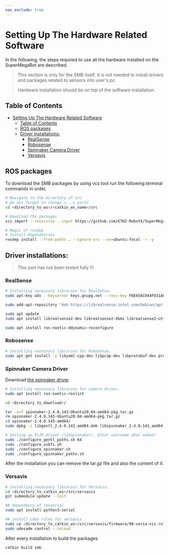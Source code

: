 ```yaml
---
nav_exclude: true
---
```


# Setting Up The Hardware Related Software
In the following, the steps required to use all the hardware installed on the SuperMegaBot are described.

> This section is only for the SMB itself. It is not needed to install drivers and packages related to sensors into user's pc. 

> Hardware installation should be on top of the software installation. 

## Table of Contents
- [Setting Up The Hardware Related Software](#setting-up-the-hardware-related-software)
  - [Table of Contents](#table-of-contents)
  - [ROS packages](#ros-packages)
  - [Driver installations:](#driver-installations)
    - [RealSense](#realsense)
    - [Robosense](#robosense)
    - [Spinnaker Camera Driver](#spinnaker-camera-driver)
    - [Versavis](#versavis)
    

## ROS packages
To download the SMB packages by using vcs tool run the following terminal commands in order. 

```bash
# Navigate to the directory of src
# Do not forget to change <...> parts
cd <directory_to_ws>/<catkin_ws_name>/src

# Download the packages
vcs import --recursive --input https://github.com/ETHZ-RobotX/SuperMegaBot/blob/master/smb_hw.repos .

# Magic of rosdep
# Install dependencies
rosdep install --from-paths . --ignore-src --os=ubuntu:focal -r -y
```
## Driver installations: 

> This part has not been tested fully !!!

### RealSense 
```bash
# Installing necessary libraries for RealSense.
sudo apt-key adv --keyserver keys.gnupg.net --recv-key F6E65AC044F831AC80A06380C8B3A55A6F3EFCDE || sudo apt-key adv --keyserver hkp://keyserver.ubuntu.com:80 --recv-key F6E65AC044F831AC80A06380C8B3A55A6F3EFCDE

sudo add-apt-repository "deb https://librealsense.intel.com/Debian/apt-repo $(lsb_release -cs) main"

sudo apt update
sudo apt install librealsense2-dev librealsense2-dkms librealsense2-utils

sudo apt install ros-noetic-ddynamic-reconfigure
```

### Robosense
```bash
# Installing necessary libraries for RoboSense.
sudo apt-get install -y libyaml-cpp-dev libpcap-dev libprotobuf-dev protobuf-compiler git
```

### Spinnaker Camera Driver
Download [the spinnaker driver](https://drive.google.com/file/d/1wVK0dAH4mre1Prsr-Wsaowz0_OAmWe2f/view?usp=sharing).
```bash
# Installing necessary libraries for camera driver.
sudo apt install ros-noetic-roslint

cd <Directory_to_download>/

tar -xvf spinnaker-2.4.0.143-Ubuntu20.04-amd64-pkg.tar.gz 
rm spinnaker-2.4.0.143-Ubuntu20.04-amd64-pkg.tar.gz 
cd spinnaker-2.4.0.143-amd64/
sudo dpkg -i libgentl_2.4.0.143_amd64.deb libspinnaker_2.4.0.143_amd64.deb libspinnaker-dev_2.4.0.143_amd64.deb libspinnaker-c_2.4.0.143_amd64.deb libspinnaker-c-dev_2.4.0.143_amd64.deb

# Setting up FLIR driver (libspinnaker). Enter username when asked!
sudo ./configure_gentl_paths.sh 64
sudo ./configure_usbfs.sh
sudo ./configure_spinnaker.sh
sudo ./configure_spinnaker_paths.sh
```

After the installation you can remove the tar.gz file and also the content of it. 

### Versavis 
```bash
# Installing necessary libraries for Versavis.
cd <directory_to_catkin_ws>/src/versavis
git submodule update --init

## dependency of rosserial
sudo apt install python3-serial

## install udev rules for versavis
sudo cp <directory_to_catkin_ws>/src/versavis/firmware/98-versa-vis.rules /etc/udev/rules.d/
sudo udevadm control --reload
```


After every installation to build the packages
```bash
catkin build smb
```
